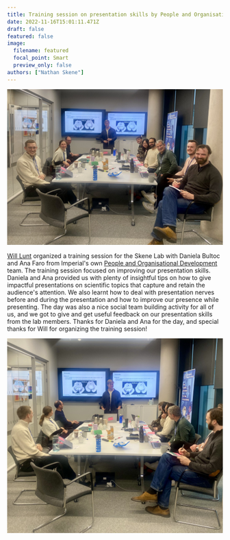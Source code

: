```yaml
---
title: Training session on presentation skills by People and Organisational Development 
date: 2022-11-16T15:01:11.471Z
draft: false
featured: false
image:
  filename: featured
  focal_point: Smart
  preview_only: false
authors: ["Nathan Skene"]
---
```

![](group_picture.jpg)

[Will Lunt](https://www.neurogenomics.co.uk/author/will-lunt/) organized a training session for the Skene Lab with Daniela Bultoc and Ana Faro from Imperial's own [People and Organisational Development]("https://www.imperial.ac.uk/staff-development/") team. The training session focused on improving our presentation skills. Daniela and Ana provided us with plenty of insightful tips on how to give impactful presentations on scientific topics that capture and retain the audience's attention. We also learnt how to deal with presentation nerves before and during the presentation and how to improve our presence while presenting. The day was also a nice social team building activity for all of us, and we got to give and get useful feedback on our presentation skills from the lab members. Thanks for Daniela and Ana for the day, and special thanks for Will for organizing the training session! 

![](will_presenting.jpg)
